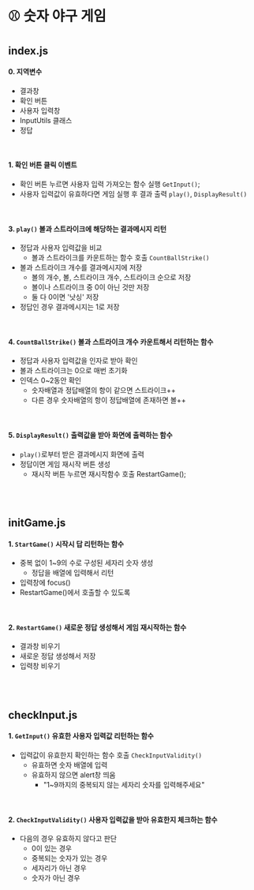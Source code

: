 # ⚾️ 숫자 야구 게임
## index.js
#### 0. 지역변수
  - 결과창
  - 확인 버튼
  - 사용자 입력창
  - InputUtils 클래스
  - 정답

<br>

#### 1. 확인 버튼 클릭 이벤트
  - 확인 버튼 누르면 사용자 입력 가져오는 함수 실행 `GetInput()`;
  - 사용자 입력값이 유효하다면 게임 실행 후 결과 출력 `play()`, `DisplayResult()`

<br>

#### 3. `play()` 볼과 스트라이크에 해당하는 결과메시지 리턴
  - 정답과 사용자 입력값을 비교
    - 볼과 스트라이크를 카운트하는 함수 호출 `CountBallStrike()`
  - 볼과 스트라이크 개수를 결과메시지에 저장
    - 볼의 개수, 볼, 스트라이크 개수, 스트라이크 순으로 저장
  	- 볼이나 스트라이크 중 0이 아닌 것만 저장
  	- 둘 다 0이면 '낫싱' 저장
  - 정답인 경우 결과메시지는 1로 저장

<br>

#### 4. `CountBallStrike()` 볼과 스트라이크 개수 카운트해서 리턴하는 함수
  - 정답과 사용자 입력값을 인자로 받아 확인
  - 볼과 스트라이크는 0으로 매번 초기화
  - 인덱스 0~2동안 확인
    - 숫자배열과 정답배열의 항이 같으면 스트라이크++
    - 다른 경우 숫자배열의 항이 정답배열에 존재하면 볼++

<br>

#### 5. `DisplayResult()` 출력값을 받아 화면에 출력하는 함수
  - `play()`로부터 받은 결과메시지 화면에 출력
  - 정답이면 게임 재시작 버튼 생성
    - 재시작 버튼 누르면 재시작함수 호출 RestartGame();

<br>
<br>

## initGame.js
#### 1. `StartGame()` 시작시 답 리턴하는 함수
  - 중복 없이 1~9의 수로 구성된 세자리 숫자 생성
    - 정답을 배열에 입력해서 리턴
  - 입력창에 focus()
  - RestartGame()에서 호출할 수 있도록 

<br>

#### 2. `RestartGame()` 새로운 정답 생성해서 게임 재시작하는 함수
  - 결과창 비우기
  - 새로운 정답 생성해서 저장
  - 입력창 비우기

<br>
<br>

## checkInput.js
#### 1. `GetInput()` 유효한 사용자 입력값 리턴하는 함수
  - 입력값이 유효한지 확인하는 함수 호출 `CheckInputValidity()`
    - 유효하면 숫자 배열에 입력
    - 유효하지 않으면 alert창 띄움
      - "1~9까지의 중복되지 않는 세자리 숫자를 입력해주세요"

<br>

#### 2. `CheckInputValidity()` 사용자 입력값을 받아 유효한지 체크하는 함수
  - 다음의 경우 유효하지 않다고 판단
    - 0이 있는 경우
    - 중복되는 숫자가 있는 경우
    - 세자리가 아닌 경우
    - 숫자가 아닌 경우

<br>